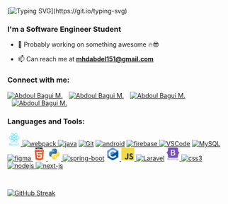 
[![Typing SVG](https://readme-typing-svg.herokuapp.com?font=Fira+Code&color=36BCF7FF&lines=3%2B+years+of+coding+experience;Full-stack+web+and+app+developer;Always+learning+new+things+!)](https://git.io/typing-svg)

<h3>I'm a Software Engineer Student</h3>

- 🔭 Probably working on something awesome 🔥😎

- 📫 Can reach me at **mhdabdel151@gmail.com**

<h3>Connect with me:</h3>
<p>
    <a href="https://www.instagram.com/mhd_abdel" target="blank"><img src="https://cdn3.iconfinder.com/data/icons/2018-social-media-logotypes/1000/2018_social_media_popular_app_logo_instagram-64.png" alt="Abdoul Bagui M." height="30" width="30" /></a>
    <a href="https://twitter.com/BaguiMohamadou" target="blank"><img src="https://cdn2.iconfinder.com/data/icons/social-media-2285/512/1_Twitter2_colored_svg-64.png" alt="Abdoul Bagui M." height="30" width="30" style="margin-left: 10px" /></a>
    <a href="https://www.linkedin.com/in/mohamadou-abdoul-bagui-3a5427153" target="blank"><img src="https://cdn0.iconfinder.com/data/icons/social-circle-3/72/Linkedin-64.png" alt="Abdoul Bagui M." height="30" width="30" style="margin-left: 10px" /></a>
    <a href="https://web.facebook.com/mohamadou.abdoul" target="blank"><img src="https://cdn2.iconfinder.com/data/icons/social-media-2285/512/1_Facebook_colored_svg_copy-64.png" alt="Abdoul Bagui M." height="30" width="30" style="margin-left: 10px" /></a>
</p>

<h3>Languages and Tools:</h3>
<p> 
    <a href="https://reactjs.org/" target="_blank"> <img src="https://raw.githubusercontent.com/devicons/devicon/master/icons/react/react-original-wordmark.svg" alt="react" width="30" height="30"/> </a> 
    <a href="https://webpack.js.org" target="_blank"> <img src="https://cdn.cdnlogo.com/logos/w/85/webpack-icon.svg" alt="webpack" width="30" height="30"/> </a>
    <a href="https://docs.oracle.com/en/java/" target="_blank"><img src="https://cdn.cdnlogo.com/logos/j/2/java.svg" alt="java" width="30" height="30"></a>
    <a href="https://docs.docker.com/" target="_blank"><img src="https://www.docker.com/sites/default/files/d8/2019-07/vertical-logo-monochromatic.png" alt="Git" width="auto" height="30"/></a>
    <a href="https://developer.android.com/docs" target="_blank"><img src="https://cdn.cdnlogo.com/logos/a/15/android.svg" alt="android" width="50" height="40"></a>
    <a href="https://firebase.google.com/" target="_blank"> <img src="https://www.vectorlogo.zone/logos/firebase/firebase-icon.svg" alt="firebase" width="30" height="30"/> </a> 
    <a href="https://code.visualstudio.com/docs" target="_blank"><img src="https://cdn.cdnlogo.com/logos/v/82/visual-studio-code.svg" alt="VSCode" width="30" height="30"/></a>
    <a href="https://dev.mysql.com/doc/" target="_blank"><img src="https://download.logo.wine/logo/MySQL/MySQL-Logo.wine.png" alt="MySQL" width="auto" height="30"/></a>
    <a href="https://www.figma.com/" target="_blank"> <img src="https://www.vectorlogo.zone/logos/figma/figma-icon.svg" alt="figma" width="30" height="30"/> </a> 
    <a href="https://www.w3.org/html/" target="_blank"> <img src="https://raw.githubusercontent.com/devicons/devicon/master/icons/html5/html5-original-wordmark.svg" alt="html5" width="30" height="30"/> </a> 
    <a href="https://www.python.org" target="_blank"> <img src="https://raw.githubusercontent.com/devicons/devicon/master/icons/python/python-original.svg" alt="python" width="30" height="30"/> </a> 
    <a href="https://spring.io/projects/spring-boot" target="_blank"><img src="https://cdn.cdnlogo.com/logos/s/91/spring.svg" alt="spring-boot" width="30" height="30"></a>
    <a href="https://www.cprogramming.com/" target="_blank"> <img src="https://raw.githubusercontent.com/devicons/devicon/master/icons/c/c-original.svg" alt="c" width="30" height="30"/> </a> 
    <a href="https://developer.mozilla.org/en-US/docs/Web/JavaScript" target="_blank"> <img src="https://raw.githubusercontent.com/devicons/devicon/master/icons/javascript/javascript-original.svg" alt="javascript" width="30" height="30"/> </a> 
    <a href="https://laravel.com/docs/9.x" target="_blank"><img src="https://cdn.worldvectorlogo.com/logos/laravel-2.svg" alt="Laravel" width="auto" height="30"/></a>
    <a href="https://getbootstrap.com" target="_blank"> <img src="https://raw.githubusercontent.com/devicons/devicon/master/icons/bootstrap/bootstrap-plain-wordmark.svg" alt="bootstrap" width="30" height="30"/> </a> 
    <a href="https://www.w3schools.com/css/" target="_blank"> <img src="https://cdn.cdnlogo.com/logos/c/18/css.svg" alt="css3" width="30" height="30"/> </a> 
    <a href="https://nodejs.org" target="_blank"> <img src="https://cdn.cdnlogo.com/logos/n/94/nodejs-icon.svg" alt="nodejs" width="30" height="30"/> </a> 
    <a href="https://nextjs.org/" target="_blank"> <img src="https://cdn.aglty.io/bwql7jyk/Attachments/NewItems/image_20211214122557_0.png" alt="next-js" width="30" height="30"/> </a>
</p>

<br/>

[![GitHub Streak](http://abdoulbaguim.herokuapp.com?user=AbdoulBaguiM&theme=highcontrast&date_format=M%20j%5B%2C%20Y%5D)](https://git.io/streak-stats)
